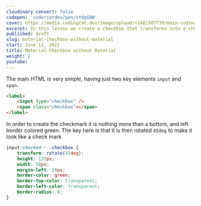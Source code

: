 ```yaml
---
cloudinary_convert: false
codepen: 'codercatdev/pen/vYdpGNW'
cover: https://media.codingcat.dev/image/upload/v1681907739/main-codingcatdev-photo/Material-Checkbox.png
excerpt: In this lesson we create a checkbox that transforms into a checkmark just only css.
published: draft
slug: material-checkbox-without-material
start: June 11, 2022
title: Material Checkbox without Material
weight: 2
youtube:
---
```


The main HTML is very simple, having just two key elements `input` and `span`.

```html
<label>
	<input type="checkbox" />
	<span class="checkbox"></span>
</label>
```

In order to create the checkmark it is nothing more than a bottom, and left border colored green. The key here is that it is then rotated `45deg` to make it look like a check mark.

```css
input:checked ~ .checkbox {
	transform: rotate(45deg);
	height: 125px;
	width: 50px;
	margin-left: 50px;
	border-color: green;
	border-top-color: transparent;
	border-left-color: transparent;
	border-radius: 0;
}
```
